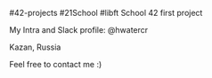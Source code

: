 #42-projects #21School #libft
School 42 first project 

My Intra and Slack profile: @hwatercr

Kazan, Russia

Feel free to contact me :)
